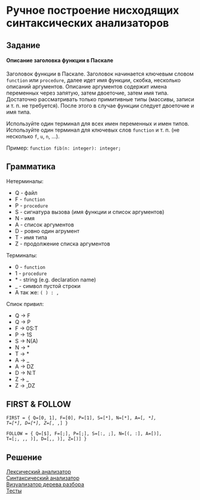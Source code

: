 # Ручное построение нисходящих синтаксических анализаторов

## Задание
#### Описание заголовка функции в Паскале
Заголовок функции в Паскале. Заголовок начинается ключевым
словом <code>function</code> или <code>procedure</code>, далее идет имя функции, скобка,
несколько описаний аргументов. Описание аргументов содержит имена переменных через 
запятую, затем двоеточие, затем имя типа. Достаточно рассматривать только примитивные 
типы (массивы, записи и т. п. не требуется). После этого в случае функции следует
двоеточие и имя типа.

Используйте один терминал для всех имен переменных и имен типов. Используйте один терминал
для ключевых слов <code>function</code> и т. п. (не несколько <code>f</code>,
<code>u</code>, <code>n</code>, ...).

Пример: <code>function fib(n: integer): integer;</code>


## Грамматика
Нетерминалы:
 * Q - файл
 * F - <code>function</code>
 * P - <code>procedure</code>
 * S - сигнатура вызова (имя функции и список аргументов)
 * N - имя
 * A - список аргументов
 * D - ровно один агрумент
 * T - имя типа
 * Z - продолжение списка аргументов

Терминалы: 
 * 0 - <code>function</code>
 * 1 - <code>procedure</code>
 * \* - string (e.g. declaration name)
 * _ - символ пустой строки
 * А так же: <code>( ) : , </code>

Спиок привил:
 * Q -> F
 * Q -> P
 * F -> 0S:T
 * P -> 1S
 * S -> N(A)
 * N -> *
 * T -> *
 * A -> _
 * A -> DZ
 * D -> N:T
 * Z -> _
 * Z -> ,DZ

## FIRST & FOLLOW

<code>FIRST = { Q=[0, 1], F=[0], P=[1], S=[\*], N=[\*], A=[_, \*], T=[\*], D=[\*], Z=[_, ,] }</code> 

<code>FOLLOW = { Q=[$], F=[;], P=[;], S=[:, ;], N=[(, :], A=[)], T=[;, ,, )], D=[,, )], Z=[)] }</code>

## Решение
[Лексический анализатор](https://github.com/tihonovcore/GParsing/blob/master/pascalParser/src/main/kotlin/org/tihonovcore/pascal/Lexer.kt) <br>
[Синтаксический анализатор](https://github.com/tihonovcore/GParsing/blob/master/pascalParser/src/main/kotlin/org/tihonovcore/pascal/PascalParser.kt) <br>
[Визуализатор дерева разбора](https://github.com/tihonovcore/GParsing/blob/master/pascalParser/src/main/kotlin/org/tihonovcore/pascal/RenderVisitor.kt) <br>
[Тесты](https://github.com/tihonovcore/GParsing/blob/master/pascalParser/src/test/kotlin/TestParser.kt) <br>
